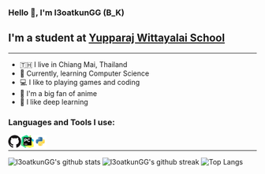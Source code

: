 ### Hello 👋, I'm l3oatkunGG (B_K)

## I'm a student at [Yupparaj Wittayalai School](https://www.yupparaj.ac.th/)

---
- 🇹🇭 I live in Chiang Mai, Thailand
- 📖 Currently, learning Computer Science
- 💻 I like to playing games and coding
- 🗾 I'm a big fan of anime
- 🌊 I like deep learning

### Languages and Tools I use:
<img align="left" alt="GitHub" width="26px" src="https://raw.githubusercontent.com/github/explore/78df643247d429f6cc873026c0622819ad797942/topics/github/github.png" />
<img align="left" alt="Pycharm" width="26px" src="https://raw.githubusercontent.com/github/explore/d8574c7bce27faa27fb879bca56dfe351ee66efd/topics/pycharm/pycharm.png" />
<img align="left" alt="Python" width="26px" src="https://raw.githubusercontent.com/github/explore/80688e429a7d4ef2fca1e82350fe8e3517d3494d/topics/python/python.png" />

<br />

---
![l3oatkunGG's github stats](https://github-readme-stats.vercel.app/api?username=l3oatkunGG&show_icons=true&theme=gruvbox_light&hide_border=true)
![l3oatkunGG's github streak](https://github-readme-streak-stats.herokuapp.com/?theme=dark&user=l3oatkunGG&hide_border=true)
![Top Langs](https://github-readme-stats.vercel.app/api/top-langs/?username=l3oatkunGG)

